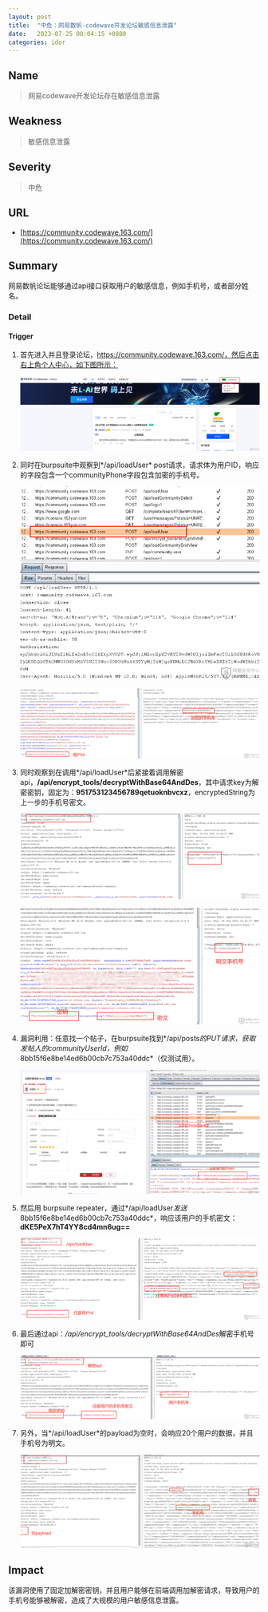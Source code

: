 ```yaml
---
layout: post
title:  "中危：网易数帆-codewave开发论坛敏感信息泄露"
date:   2023-07-25 00:04:15 +0800
categories: idor
---
```


## Name

> 网易codewave开发论坛存在敏感信息泄露

## Weakness
> 敏感信息泄露

## Severity
> 中危

## URL
- [https://community.codewave.163.com/](https://community.codewave.163.com/)

## Summary

网易数帆论坛能够通过api接口获取用户的敏感信息，例如手机号，或者部分姓名。

### Detail

#### Trigger
1. 首先进入并且登录论坛，https://community.codewave.163.com/，然后点击右上角个人中心，如下图所示：

    ![login](/assets/codewave/login.png)

2. 同时在burpsuite中观察到*/api/loadUser* post请求，请求体为用户ID，响应的字段包含一个communityPhone字段包含加密的手机号。

    ![encphone1](/assets/codewave/encphone1.png)

    ![encphone2](/assets/codewave/encphone2.png)

3. 同时观察到在调用*/api/loadUser*后紧接着调用解密api，**/api/encrypt_tools/decryptWithBase64AndDes**，其中请求key为解密密钥，固定为：**951753123456789qetuoknbvcxz**，encryptedString为上一步的手机号密文。

    ![key1](/assets/codewave/key1.png)

    ![key2](/assets/codewave/key2.png)

4. 漏洞利用：任意找一个帖子，在burpsuite找到*/api/posts*的PUT请求，获取发帖人的communityUserId，例如*8bb15f6e8be14ed6b00cb7c753a40ddc*（仅测试用）。

    ![customer](/assets/codewave/customer.png)

5. 然后用 burpsuite repeater，通过*/api/loadUser*发送*8bb15f6e8be14ed6b00cb7c753a40ddc*，响应该用户的手机密文：**dKE5PeX7hT4YY8cd4mn6ug==**

    ![decphone](/assets/codewave/decphone.png)

6. 最后通过api：*/api/encrypt_tools/decryptWithBase64AndDes*解密手机号即可

    ![finaldec](/assets/codewave/finaldec.png)

7. 另外，当*/api/loadUser*的payload为空时，会响应20个用户的数据，并且手机号为明文。

    ![notenc](/assets/codewave/notenc.png)

## Impact

该漏洞使用了固定加解密密钥，并且用户能够在前端调用加解密请求，导致用户的手机号能够被解密，造成了大规模的用户敏感信息泄露。



